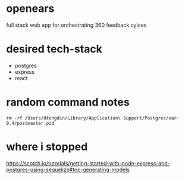# openears
full stack web app for orchestrating 360 feedback cylces

# desired tech-stack
- postgres
- express
- react

# random command notes
`rm -rf /Users/dtengdin/Library/Application\ Support/Postgres/var-9.4/postmaster.pid`

# where i stopped
https://scotch.io/tutorials/getting-started-with-node-express-and-postgres-using-sequelize#toc-generating-models

